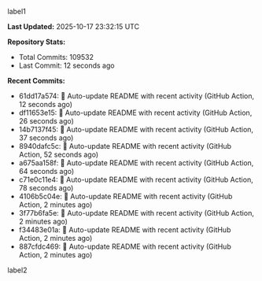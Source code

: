 
label1 
<!-- ACTIVITY_START -->
**Last Updated:** 2025-10-17 23:32:15 UTC

**Repository Stats:**
- Total Commits: 109532
- Last Commit: 12 seconds ago

**Recent Commits:**
- 61dd17a574: 🤖 Auto-update README with recent activity (GitHub Action, 12 seconds ago)
- df11653e15: 🤖 Auto-update README with recent activity (GitHub Action, 26 seconds ago)
- 14b7137f45: 🤖 Auto-update README with recent activity (GitHub Action, 37 seconds ago)
- 8940dafc5c: 🤖 Auto-update README with recent activity (GitHub Action, 52 seconds ago)
- a675aa158f: 🤖 Auto-update README with recent activity (GitHub Action, 64 seconds ago)
- c71e0c11e4: 🤖 Auto-update README with recent activity (GitHub Action, 78 seconds ago)
- 4106b5c04e: 🤖 Auto-update README with recent activity (GitHub Action, 2 minutes ago)
- 3f77b6fa5e: 🤖 Auto-update README with recent activity (GitHub Action, 2 minutes ago)
- f34483e01a: 🤖 Auto-update README with recent activity (GitHub Action, 2 minutes ago)
- 887cfdc469: 🤖 Auto-update README with recent activity (GitHub Action, 2 minutes ago)
<!-- ACTIVITY_END -->

label2
